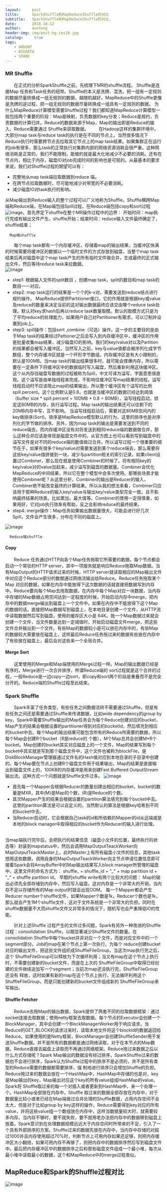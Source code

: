 ```yaml
---
layout:     post
title:      SparkShuffle和MapReduceShuffle的对比
subtitle:   SparkShuffle和MapReduceShuffle的对比.
date:       2018-10-12
author:     danfeng
header-img: img/post-bg-ios10.jpg
catalog: 	 true
tags:
    - HADOOP
    - BIGDATA
    - SPARK
--- 
```


### MR Shuffle
&emsp;&emsp;在正式的分析SparkShuffle之前，先梳理下MR的shuffle流程。 Shuffle是连接Map 任务和Task任务的纽带。Shuffle的本义是洗牌、混洗，把一组有一定规则的数据尽量转换成一组无规则的数据，越随机越好。MapReduce中的Shuffle更像是洗牌的逆过程，把一组无规则的数据尽量转换成一组具有一定规则的数据。
为什么MapReduce计算模型需要Shuffle过程？我们都知道MapReduce计算模型一般包括两个重要的阶段：Map是映射，负责数据的key分发；Reduce是规约，负责数据的计算归并。Reduce的数据来源于Map，Map的输出即是Reduce的输入，Reduce需要通过 Shuffle来获取数据。
&emsp;&emsp;在Hadoop这样的集群环境中，大部分map task与reduce task的执行是在不同的节点上。当然很多情况下Reduce执行时需要跨节点去拉取其它节点上的map task结果。如果集群正在运行的job有很多，那么task的正常执行对集群内部的网络资源消耗会很严重。这种网络消耗是正常的，我们不能限制，能做的就是最大化地减少不必要的消耗。还有在节点内，相比于内存，磁盘IO对job完成时间的影响也是可观的。从最基本的要求来说，我们对Shuffle过程的期望可以有： 

- 完整地从map task端拉取数据到reduce 端。
- 在跨节点拉取数据时，尽可能地减少对带宽的不必要消耗。
- 减少磁盘IO对task执行的影响。

从Map输出到Reduce输入的整个过程可以广义地称为Shuffle。Shuffle横跨Map端和Reduce端，在Map端包括Spill过程，在Reduce端包括copy和sort过程
 ![image](https://static.open-open.com/lib/uploadImg/20140521/20140521222449_182.jpg)。首先界定下shuffle在整个MR操作过程中的边界：
  开始时间：map执行完成有输出文件产生，shuffle开始；结束时间：reduce输入文件最终确定了，shuffle结束；
  
  
      Map端shuffle 
  
 &emsp;&emsp;每个map task都有一个内存缓冲区，存储着map的输出结果，当缓冲区快满的时候需要将缓冲区的数据以一个临时文件的方式存放到磁盘，当整个map task结束后再对磁盘中这个map task产生的所有临时文件做合并，生成最终的正式输出文件，然后等待reduce task来拉数据。
<br>![image](http://dl.iteye.com/upload/attachment/456529/641c4f01-6c9d-322c-b428-9981866d86a6.jpg)
  -  step1: 根据输入文件的split数目 ，创建map task，split的数目和map task的数目一一对应。
  -  step2: map task运行的结果是一个个的k-v对，需要发送到reduce结点进行规约操作， MapReduce提供Partitioner接口，它的作用就是根据key或value及reduce的数量来决定当前的这对输出数据最终应该交由哪个reduce task处理。默认对key求hash后再以reduce task数量取模。默认的取模方式只是为了平均reduce的处理能力，如果用户自己对Partitioner有需求，可以订制并设置到job上。
  -  step3: spill操作：包括sort ,combine（可选）操作。这一步的主要目的是由于Map task的结果经过Pattioner之后会写入到内存缓冲区中，缓冲区的作用是批量收集map结果，减少磁盘IO的影响。我们的key/value对以及Partition的结果都会被写入缓冲区。当然写入之前，key与value值都会被序列化成字节数组，整个内存缓冲区就是一个环形字节数组。内存缓冲区是有大小限制的，默认是100MB。当map task的输出结果很多时，就可能会撑爆内存，所以需要在一定条件下将缓冲区中的数据临时写入磁盘，然后重新利用这块缓冲区。这个从内存往磁盘写数据的过程被称为Spill，中文可译为溢写，字面意思很直观。这个溢写是由单独线程来完成，不影响往缓冲区写map结果的线程。溢写线程启动时不应该阻止map的结果输出，所以整个缓冲区有个溢写的比例spill.percent。这个比例默认是0.8，也就是当缓冲区的数据已经达到阈值（buffer size * spill percent = 100MB * 0.8 = 80MB），溢写线程启动，锁定这80MB的内存，执行溢写过程。Map task的输出结果还可以往剩下的20MB内存中写，互不影响。 当溢写线程启动后，需要对这80MB空间内的key做排序(Sort)。排序是MapReduce模型默认的行为，这里的排序也是对序列化的字节做的排序。另外，因为map task的输出是需要发送到不同的reduce端去，而内存缓冲区没有对将发送到相同reduce端的数据做合并，那么这种合并应该是体现是磁盘文件中的。从官方图上也可以看到写到磁盘中的溢写文件是对不同的reduce端的数值做过合并。所以溢写过程一个很重要的细节在于，如果有很多个key/value对需要发送到某个reduce端去，那么需要将这些key/value值拼接到一块，减少与partition相关的索引记录。如果client设置过Combiner，那么现在就是使用Combiner的时候了。将有相同key的key/value对的value加起来，减少溢写到磁盘的数据量。Combiner会优化MapReduce的中间结果，所以它在整个模型中会多次使用。那哪些场景才能使用Combiner呢？从这里分析，Combiner的输出是Reducer的输入，Combiner绝不能改变最终的计算结果。所以从我的想法来看，Combiner只应该用于那种Reduce的输入key/value与输出key/value类型完全一致，且不影响最终结果的场景。比如累加，最大值等。Combiner的使用一定得慎重，如果用好，它对job执行效率有帮助，反之会影响reduce的最终结果。
  - step4: merge操作：Map任务如果输出数据量很大，可能会进行好几次Spill，文件会产生很多，分布在不同的磁盘上。
  
  ![image](https://static.open-open.com/lib/uploadImg/20140521/20140521222449_800.jpg)
  <br>
  
  
  
  
  
  
      Reduce端shuffle 
  
  
#### Copy
&emsp;&emsp;Reduce 任务通过HTTP向各个Map任务拖取它所需要的数据。每个节点都会启动一个常驻的HTTP server，其中一项服务就是响应Reduce拖取Map数据。当有MapOutput的HTTP请求过来的时候，HTTP server就读取相应的Map输出文件中对应这个Reduce部分的数据通过网络流输出给Reduce。Reduce任务拖取某个Map 对应的数据，如果在内存中能放得下这次数据的话就直接把数据写到内存中。Reduce要向每个Map去拖取数据，在内存中每个Map对应一块数据，当内存 中存储的Map数据占用空间达到一定程度的时候，开始启动内存中merge，把内存中的数据merge输出到磁盘上一个文件中。如果在内存中不能放得下这个Map的数据的话，直接把Map数据写到磁盘上，在本地目录创建一个文件，从HTTP流中读取数据然后写到磁盘，使用的缓存区大小是 64K。拖一个Map数据过来就会创建一个文件，当文件数量达到一定阈值时，开始启动磁盘文件merge，把这些文件合并输出到一个文件。有些Map的数据较小是可以放在内存中的，有些Map的数据较大需要放在磁盘上，这样最后Reduce任务拖过来的数据有些放在内存中了有些放在磁盘上，最后会对这些来一个全局合并。
#### Merge Sort
&emsp;&emsp;这里使用的Merge和Map端使用的Merge过程一样。Map的输出数据已经是有序的，Merge进行一次合并排序，所谓Reduce端的 sort过程就是这个合并的过程。一般Reduce是一边copy一边sort，即copy和sort两个阶段是重叠而不是完全分开的。Reduce端的Shuffle过程至此结束。

### Spark Shuffle
&emsp;&emsp;Spark丰富了任务类型，有些任务之间数据流转不需要通过Shuffle，但是有些任务之间还是需要通过Shuffle来传递数据，比如wide dependency的group by key。Spark中需要Shuffle输出的Map任务会为每个Reduce创建对应的bucket，Map产生的结果会根据设置的partitioner得到对应的bucketId，然后填充到相应的bucket中去。每个Map的输出结果可能包含所有的Reduce所需要的数据，所以每个Map会创建R个bucket（R是reduce的 个数），M个Map总共会创建M*R个bucket。Map创建的bucket其实对应磁盘上的一个文件，Map的结果写到每个bucket中其实就是写到那个磁盘文件中，这个文件也被称为blockFile，是DiskBlockManager管理器通过文件名的Hash值对应到本地目录的子目录中创建的。每个Map要在节点上创建R个磁盘文件用于结果输出，Map的结果是直接输 出到磁盘文件上的，100KB的内存缓冲是用来创建Fast Buffered OutputStream输出流。这种方式一个问题就是Shuffle文件过多。
![image](https://static.open-open.com/lib/uploadImg/20140521/20140521222450_291.jpg)
<br>
- 首先每一个Mapper会根据Reducer的数量创建出相应的bucket，bucket的数量是MXR，其中\(M\)是Map的个数，\(R\)是Reduce的个数。
- 其次Mapper产生的结果会根据设置的partition算法填充到每个bucket中去。这里的partition算法是可以自定义的，当然默认的算法是根据key哈希到不同的bucket中去。
- 当Reducer启动时，它会根据自己task的id和所依赖的Mapper的id从远端或是本地的block manager中取得相应的bucket作为Reducer的输入进行处理。
<br>
当map端执行完毕后，会把执行的结果信息（磁盘小文件的位置，最终执行的状态等）封装到mapstatus中，然后会调用MapOutputTeackWorker向MapOutputTeackMaster上，此时Master上有所有磁盘小文件的信息，其他task想用这些数据，调用自身的MapOutputTeackWorker向主节点申请位置信息即可
接着Spark会将ArrayBuffer中的Map输出结果写入block manager所管理的磁盘中，这里文件的命名方式为： shuffle_ + shuffle_id + "_" + map partition id + "_" + shuffle partition id。
早期的shuffle write有两个比较大的问题：
Map的输出必须先全部存储到内存中，然后写入磁盘。这对内存是一个非常大的开销，当内存不足以存储所有的Map output时就会出现OOM。
每一个Mapper都会产生Reducer number个shuffle文件，如果Mapper个数是1k，Reducer个数也是1k，那么就会产生1M个shuffle文件，这对于文件系统是一个非常大的负担。同时在shuffle数据量不大而shuffle文件又非常多的情况下，随机写也会严重降低IO的性能。

   &emsp;&emsp;针对上述Shuffle 过程产生的文件过多问题，Spark有另外一种改进的Shuffle过程：consolidation Shuffle，以期显著减少Shuffle文件的数量。在consolidation Shuffle中每个bucket并非对应一个文件，而是对应文件中的一个segment部分。Job的map在某个节点上第一次执行，为每个 reduce创建bucket对应的输出文件，把这些文件组织成ShuffleFileGroup，当这次map执行完之后，这个 ShuffleFileGroup可以释放为下次循环利用；当又有map在这个节点上执行时，不需要创建新的bucket文件，而是在上次的 ShuffleFileGroup中取得已经创建的文件继续追加写一个segment；当前次map还没执行完，ShuffleFileGroup还没有 释放，这时如果有新的map在这个节点上执行，无法循环利用这个ShuffleFileGroup，而是只能创建新的bucket文件组成新的 ShuffleFileGroup来写输出。
   #### Shuffle Fetcher
&emsp;&emsp;Reduce去拖Map的输出数据，Spark提供了两套不同的拉取数据框架：通过socket连接去取数据；使用netty框架去取数据。每个节点的Executor会创建一个BlockManager，其中会创建一个BlockManagerWorker用于响应请求。当Reduce的GET_BLOCK的请求过来时，读取本地文件将这个blockId的数据返回给Reduce。如果使用的是Netty框架，BlockManager会创建ShuffleSender用于发送Shuffle数据。并不是所有的数据都是通过网络读取，对于在本节点的Map数据，Reduce直接去磁盘上读取而不再通过网络框架。Reduce拖过来数据之后以什么方式存储呢？Spark Map输出的数据没有经过排序，SparkShuffle过来的数据也不会进行排序，Spark认为Shuffle过程中的排序不是必须的，并不是所有类型的Reduce需要的数据都需要排序，强 制地进行排序只会增加Shuffle的负担。Reduce拖过来的数据会放在一个HashMap中，HashMap中存储的也是对，key是Map输出的key，Map输出对应这个key的所有value组成HashMap的value。Spark将 Shuffle取过来的每一个对插入或者更新到HashMap中，来一个处理一个。HashMap全部放在内存中。Shuffle 取过来的数据全部存放在内存中，对于数据量比较小或者已经在Map端做过合并处理的Shuffle数据，占用内存空间不会太大，但是对于比如group by key这样的操作，Reduce需要得到key对应的所有value，并将这些value组一个数组放在内存中，这样当数据量较大时，就需要较多内存。当内存不够时，要不就失败，要不就用老办法把内存中的数据移到磁盘上放着。Spark意识到在处理数据规模远远大于内存空间时所带来的不足，引入了一个具有外部排序的方案。Shuffle过来的数据先放在内存中，当内存中存储的对超过1000并且内存使用超过70%时，判断节点上可用内存如果还足够，则把内存缓冲区大小翻倍，如果可用内存不再够了，则把内存中的数据排序然后写到磁盘文件中。最后把内存缓冲区中的数据排序之后和那些磁盘文件组成一个最小堆，每次从最小堆中读取最小的数据，这个和MapReduce中的merge过程类似。

## MapReduce和Spark的Shuffle过程对比
![image](https://s2.ax1x.com/2019/06/08/VDhaS1.jpg)
